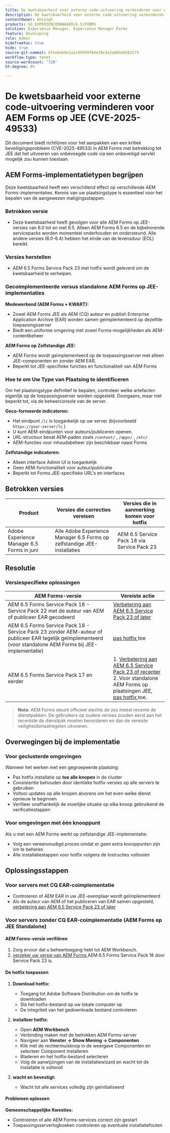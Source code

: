 ```yaml
---
title: De kwetsbaarheid voor externe code-uitvoering verminderen voor AEM Forms op JEE (CVE-2025-49533)
description: De kwetsbaarheid voor externe code-uitvoering verminderen voor AEM Forms op JEE (CVE-2025-49533)
contentOwner: khsingh
products: SG_EXPERIENCEMANAGER/6.5/FORMS
solution: Experience Manager, Experience Manager Forms
feature: Developing
role: Admin
hidefromtoc: true
hide: true
source-git-commit: 6feebde8e1a2c89599f04e10e3e2a884a6202575
workflow-type: tm+mt
source-wordcount: '720'
ht-degree: 0%

---
```



# De kwetsbaarheid voor externe code-uitvoering verminderen voor AEM Forms op JEE (CVE-2025-49533)

Dit document biedt richtlijnen voor het aanpakken van een kritiek beveiligingsprobleem (CVE-2025-49533) in AEM Forms met betrekking tot JEE dat het uitvoeren van onbevoegde code via een onbeveiligd servlet mogelijk zou kunnen toestaan.

## AEM Forms-implementatietypen begrijpen

Deze kwetsbaarheid heeft een verschillend effect op verschillende AEM Forms-implementaties. Kennis van uw plaatsingstype is essentieel voor het bepalen van de aangewezen matigingsstappen.

### Betrokken versie

* Deze kwetsbaarheid heeft gevolgen voor alle AEM Forms op JEE-versies van 6.0 tot en met 6.5. Alleen AEM Forms 6.5 en de bijbehorende servicepacks worden momenteel onderhouden en ondersteund. Alle andere versies (6.0-6.4) hebben het einde van de levensduur (EOL) bereikt.

### Versies herstellen

* AEM 6.5 Forms Service Pack 23 met hotfix wordt geleverd om de kwetsbaarheid te verhelpen.

### Gecoimplementeerde versus standalone AEM Forms op JEE-implementaties

**Medewerkend (AEM Forms + KWART):**

* Zowel AEM Forms JEE als AEM (CQ) auteur en publish Enterprise Application Archive (EAR) worden samen geïmplementeerd op dezelfde toepassingsserver
* Biedt een uniforme omgeving met zowel Forms-mogelijkheden als AEM-contentbeheer

**AEM Forms op Zelfstandige JEE:**

* AEM Forms wordt geïmplementeerd op de toepassingsserver met alleen JEE-componenten en zonder AEM EAR.
* Beperkt tot JEE-specifieke functies en functionaliteit van AEM Forms

### Hoe te om Uw Type van Plaatsing te identificeren

Om het plaatsingstype definitief te bepalen, controleer welke artefacten eigenlijk op de toepassingsserver worden opgesteld. Doorgaans, maar niet beperkt tot, via de beheerconsole van de server.

**Geco-formeerde indicatoren:**

* Het eindpunt `/lc` is toegankelijk op uw server (bijvoorbeeld `https://your-server/lc` )
* U kunt AEM-eindpunten voor auteurs/publiceren openen.
* URL-structuur bevat AEM-paden zoals `/content/` , `/apps/` , `/etc/`
* AEM-functies voor inhoudsbeheer zijn beschikbaar naast Forms

**Zelfstandige indicatoren:**

* Alleen interface Admin UI is toegankelijk
* Geen AEM-functionaliteit voor auteur/publicatie
* Beperkt tot Forms JEE-specifieke URL&#39;s en interfaces


## Betrokken versies

| Product | Versies die correcties vereisen | Versies die in aanmerking komen voor hotfix |
|---------|-----------------------------|-----------------------------|
| Adobe Experience Manager 6.5 Forms in juni | Alle Adobe Experience Manager 6.5 Forms op zelfstandige JEE-installaties | AEM 6.5 Service Pack 18 via Service Pack 23 |

## Resolutie

### Versiespecifieke oplossingen

| AEM Forms-versie | Vereiste actie |
|---|---|
| AEM 6.5 Forms Service Pack 18 - Service Pack 22 met de auteur van AEM of publiceer EAR gecodeerd | [ Verbetering aan AEM 6.5 Service Pack 23 of later ](/help/release-notes/release-notes.md) |
| AEM 6.5 Forms Service Pack 18 - Service Pack 23 zonder AEM-auteur of publiceer EAR tegelijk geïmplementeerd (voor standalone AEM Forms bij JEE-implementatie) | [ pas hotfix ](#apply-the-hotfix) toe |
| AEM 6.5 Forms Service Pack 17 en eerder | &#x200B;1. [ Verbetering aan AEM 6.5 Service Pack 23 of recenter ](/help/release-notes/release-notes.md) <br> 2. Voor standalone AEM Forms op plaatsingen JEE, [ pas hotfix ](#apply-the-hotfix) toe. |

> **Nota**: AEM Forms steunt officieel slechts de zes meest recente de dienstpakken. De gebruikers op oudere versies zouden eerst aan het recentste de dienstpak moeten bevorderen en dan de vereiste veiligheidsmaatregelen uitvoeren.

## Overwegingen bij de implementatie

### Voor geclusterde omgevingen

Wanneer het werken met een gegroepeerde plaatsing:

* Pas hotfix installatie op **toe alle knopen** in de cluster
* Consistentie behouden door identieke hotfix-versies op alle servers te gebruiken
* Voltooi updates op alle knopen alvorens om het even welke dienst opnieuw te beginnen
* Verifieer onafhankelijk de moeilijke situatie op elke knoop gebruikend de verificatiestappen

### Voor omgevingen met één knooppunt

Als u met een AEM Forms werkt op zelfstandige JEE-implementatie:

* Volg een vereenvoudigd proces omdat er geen extra knooppunten zijn om te beheren
* Alle installatiestappen voor hotfix volgens de instructies voltooien

<!-- ## Vulnerability Verification

Before implementing the fix, verify if your system is vulnerable by executing the following tests:

### Test Commands

#### 1. Test with Exploitable Payload
```bash
curl -o /dev/null -s -w "Total time: %{time_total}\n" https://${FORMS_HOST}/FormServer/GetDocumentServlet?serDoc=H4sIAAAAAAAAAK1WTWxbRRCetR3bsZI2P80fhf4HkpS%2Bl5C2aXFEyA9tXV5IUEw4%2BGCtnxfnlffX3X3E6YEDElKvCC4ckRAcKIdISFQckLhy5gRCQkLigAQcygGp4md2nxOnIWqSNpH8dndmd76Zb2dmc%2Bc3aBEc%2Bm7Qt6gRScc1FrkTcEeuvRqxiH3w%2FegX96feWU9CogAp4dxiFuTswAsppzLgEnotddJUJ83ZTXm%2BHgJAAg2fDXjNoCG1V5iB57zAF0aFUV8dEMYMzpqnfv7o9q%2Fi1MfXEpB4AOUmvA3EgmzIg5BxuSahK0Z1qV8zlyR3%2FBoiItrUDmh24LrMlk4837ApjAZuxWVND%2B7%2F%2BeHgXX99IgFQDyV0BJEMI7kY4zpMrKYwrCQCPY%2BWDBH5xhbAOkV%2FDMeXjPvUNerClbYhOa0bReaFLpVMFHBsfX3hG%2F%2FOZ%2BNJSBegvez4VebLVyKvwngBDpXxgC9cJgsor5cgV66sSWYHVSYkJEulmRKky7ZLBS67SltomFWyvAUtZZ96TFGWsqCzvD2CB2%2BsKY9vDP7Fv4hroJf%2FHuip1X6IuVC3ifJEaebOvb6%2F0tniTw1x%2BtK3%2F3z1Naqfg%2FEMjBEYXxOBYNyhrhnSNTegVRFjXaXVGpPizJKMKsVGkIvxjgykCLyIlJpIqYmUmjGlpqbU3KDU1JSaPPKl4zFzuiKQLFtuGMtAmsARHZwTmEvaB%2BeWumACHbFLy4wLTITXCnMEyHUC7bOYFZL6cpm6EWv5%2FMT799778Y8XCKQnHd%2BROEkODS8TSM3iBeQgCR1t0AbtBA5bjs%2FiSyvGCF1WYCMARRhcN4QpueIIAhesRyAlT6BVJ8MbAfcI8CFrrwTNLcznSzvu9tzmXtEgiPEmV6pKrlG%2F6jKeV3HnXqrbLNS1k4EBApf36sJGLJvnCWSrgR15mOsEzu0rFDy6EvuEVM48fmAEPtkfl7siVqVnzhXnp%2BuOKKBId8AD4T%2FrNMypHHoULwhkGtwRmD4A5nJLQcRtdsVR2d3WyF5D1RwuC77PuO5DDNPlGQLHd0l7At07JD6GPWm7jfrraHa44gpnqleMEHyyXMZCrK%2Bh68PLbfAsnMvBWTCwoJcktd%2Bcp2GjAJ9serC4it6NTYxdnLh8cfzC%2BbFRbFbHrIfp83ASsAPgrwV%2FT0AGsji2ql4IOUjhHHsBfg%2BhxMSR4Ngy8iUcXtdbOvGb1kITuvDbFm%2BAbuyVgPMe6MVdfThXpvq1mSn1vijtdhPntYkTsbJhArRXR7UeQ4Wn8IQye%2Bx%2FZgt6tYPZS9rsSKzc0exxBE3o2Uk4hfBZGN4MWq2Vrv1TSBKrs%2Fv2u3fBXNebR3UgROlPa8wzMIhjTtP0NAxBa6TeqA7c%2B93mC3I0AwkCp3drlleCQL8YW3JjoXID3%2FjHfwFu%2FuL8Puld7T%2FoF2Bw1xcAg9pffQ3spb6SaPahWUz2nsWT27L4iNb36G%2BvTrjYXD%2BCtOJ%2FTymsKB6uEqirm26v%2FwfLba%2FhawoAAA%3D%3D
```

#### 2. Test with Non-Exploitable Payload
```bash
curl -o /dev/null -s -w "Total time: %{time_total}\n" https://${FORMS_HOST}/FormServer/GetDocumentServlet?serDoc=1234
```

**Note**: Replace `${FORMS_HOST}` with your actual Forms server hostname and port.

### Vulnerability Confirmation
* **Vulnerable System**: Response time ≥ 5 seconds for exploitable payload
* **Secure System**: Response time ~600ms for both payloads
* **Indicator**: Significant difference in response times confirms the vulnerability -->

## Oplossingsstappen

### Voor servers met CQ EAR-coimplementatie

* Controleren of AEM EAR in uw JEE-exemplaar wordt geïmplementeerd
* Als de auteur van AEM of het publiceren van EAR samen opgesteld, [ verbetering aan AEM 6.5 Service Pack 23 of later ](/help/release-notes/release-notes.md)

### Voor servers zonder CQ EAR-coimplementatie (AEM Forms op JEE Standalone)

#### AEM Forms-versie verifiëren

1. Zorg ervoor dat u beheertoegang hebt tot AEM Workbench.
1. [ verzeker uw versie van AEM Forms ](https://experienceleaguecommunities.adobe.com/t5/adobe-experience-manager/how-find-the-aem-forms-version-using-the-aem-admin-or-system/m-p/603733) AEM 6.5 Forms Service Pack 18 door Service Pack 23 is.

#### De hotfix toepassen

1. **Download hotfix:**
   * Toegang tot Adobe Software Distribution om de hotfix te downloaden
   * Sla het hotfix-bestand op uw lokale computer op
   * De integriteit van het gedownloade bestand controleren

2. **installeer hotfix:**
   * Open **AEM Workbench**
   * Verbinding maken met de betrokken AEM Forms-server
   * Navigeer aan **Venster → Show Mening → Componenten**
   * Klik met de rechtermuisknop in de weergave Componenten en selecteer Component installeren
   * Bladeren en het hotfix-bestand selecteren
   * Volg de aanwijzingen van de installatiewizard en wacht tot de installatie is voltooid

3. **wacht en bevestigt:**
   * Wacht tot alle services volledig zijn geïnitialiseerd

#### Problemen oplossen

**Gemeenschappelijke Kwesties:**

* Controleren of alle AEM Forms-services correct zijn gestart
* Toepassingsserverlogboeken controleren op eventuele installatiefouten

